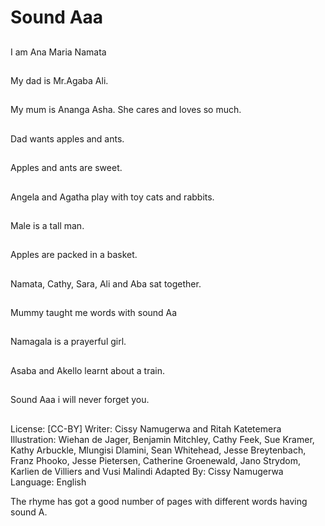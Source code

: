 # Sound Aaa

##
I am Ana Maria Namata

##
My dad is Mr.Agaba Ali.

##
My mum is Ananga
Asha. She cares and
loves so much.

##
Dad wants apples and ants.

##
Apples and ants are sweet.

##
Angela and Agatha play with toy cats and rabbits.

##
Male is a tall man.

##
Apples are packed in a basket.

##
Namata, Cathy, Sara,
Ali and Aba sat
together.

##
Mummy taught me
words with sound Aa

##
Namagala is a prayerful
girl.

##
Asaba and Akello learnt about a
train.

##
Sound Aaa i will never forget you.

##
License: [CC-BY]
Writer: Cissy Namugerwa and Ritah Katetemera
Illustration: Wiehan de Jager, Benjamin Mitchley, Cathy Feek, Sue Kramer, Kathy Arbuckle, Mlungisi Dlamini, Sean Whitehead, Jesse Breytenbach, Franz Phooko, Jesse Pietersen, Catherine Groenewald, Jano Strydom, Karlien de Villiers and Vusi Malindi
Adapted By: Cissy Namugerwa
Language: English

The rhyme has got a good number of pages with different words having sound A.
